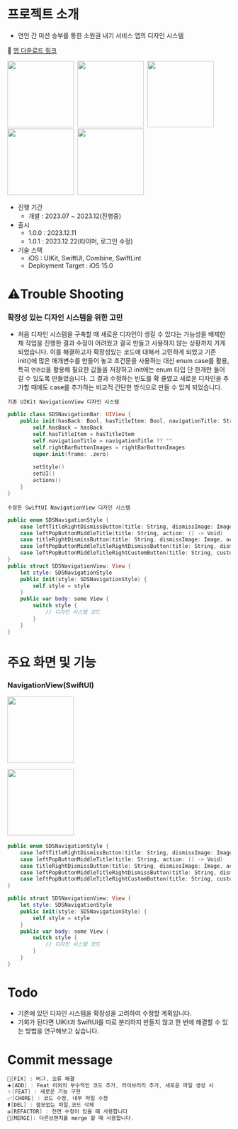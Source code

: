 

# 프로젝트 소개
- 연인 간 미션 승부를 통한 소원권 내기 서비스 앱의 디자인 시스템

🔗 [앱 다운로드 링크](https://apps.apple.com/kr/app/sparkle-%EC%8A%A4%ED%8C%8C%ED%81%B4-%EC%97%B0%EC%95%A0%EC%97%90-%EC%83%88%EB%A1%9C%EC%9A%B4-%EC%A7%9C%EB%A6%BF%ED%95%A8%EC%9D%B4-%ED%95%84%EC%9A%94%ED%95%A0%EB%95%8C/id6451497605)



<img src="https://github.com/ryuchanghwi/swiftAlgorithim/assets/78063938/72d6e048-adea-4e08-9f1b-96735acdcfd4" width=150></img>&nbsp;&nbsp;<img src="https://github.com/ryuchanghwi/swiftAlgorithim/assets/78063938/0f823165-d0ac-4764-9d2a-7c5d94397974" width=150></img>&nbsp;&nbsp;<img src="https://github.com/ryuchanghwi/swiftAlgorithim/assets/78063938/01f09ef6-94b3-499d-a201-c35003988225" width=150></img>&nbsp;&nbsp;<img src="https://github.com/ryuchanghwi/swiftAlgorithim/assets/78063938/c167a1b6-3b9f-46a5-a8eb-be59614469ac" width=150></img>&nbsp;&nbsp;<img src="https://github.com/ryuchanghwi/swiftAlgorithim/assets/78063938/74bebcea-5770-43bc-adca-52b69c8e583b" width=150></img>

- 진행 기간
    - 개발 : 2023.07 ~ 2023.12(진행중)
- 출시
    - 1.0.0 : 2023.12.11
    - 1.0.1 : 2023.12.22(타이머, 로그인 수정)
- 기술 스택
    - iOS : UIKit, SwiftUI, Combine, SwiftLint 
    - Deployment Target : iOS 15.0

# ⚠️Trouble Shooting
### 확장성 있는 디자인 시스템을 위한 고민
- 처음 디자인 시스템을 구축할 때 새로운 디자인이 생길 수 있다는 가능성을 배제한 채 작업을 진행한 결과 수정이 어려웠고 결국 만들고 사용하지 않는 상황까지 가게 되었습니다.
이를 해결하고자 확장성있는 코드에 대해서 고민하게 되었고 기존 init()에 많은 매개변수를 만들어 놓고 조건문을 사용하는 대신 enum case를 활용, 특히 `연관값`을 활용해 필요한 값들을 저장하고
init에는 enum 타입 단 한개만 들어갈 수 있도록 만들었습니다. 그 결과 수정하는 빈도를 확 줄였고 새로운 디자인을 추가할 때에도 case를 추가하는 비교적 간단한 방식으로 만들 수 있게 되었습니다.


`기존 UIKit NavigationView 디자인 시스템`
``` swift
public class SDSNavigationBar: UIView {
    public init(hasBack: Bool, hasTitleItem: Bool, navigationTitle: String? = nil, rightBarButtonImages: [UIImage?] = []) {
        self.hasBack = hasBack
        self.hasTitleItem = hasTitleItem
        self.navigationTitle = navigationTitle ?? ""
        self.rightBarButtonImages = rightBarButtonImages
        super.init(frame: .zero)
        
        setStyle()
        setUI()
        actions()
    }
}
```

`수정한 SwiftUI NavigationView 디자인 시스템`

``` swift
public enum SDSNavigationStyle {
    case leftTitleRightDismissButton(title: String, dismissImage: Image, action: () -> Void)
    case leftPopButtonMiddleTitle(title: String, action: () -> Void)
    case titleRightDismissButton(title: String, dismissImage: Image, action: () -> Void)
    case leftPopButtonMiddleTitleRightDismissButton(title: String, dismissImage: Image, popAction: () -> Void, dismissAction: () -> Void)
    case leftPopButtonMiddleTitleRightCustomButton(title: String, customButtonTitle: String, popAction: () -> Void, dismissAction: () -> Void)
}
public struct SDSNavigationView: View {
    let style: SDSNavigationStyle
    public init(style: SDSNavigationStyle) {
        self.style = style
    }
    public var body: some View {
        switch style {
            // 디자인 시스템 코드
        }
    }
}

```

# 주요 화면 및 기능
### NavigationView(SwiftUI)
<img src="https://github.com/U-is-Ni-in-Korea/iOS-United/assets/78063938/5a8fb04d-c05a-4d9d-bf6d-7b6fb0c98363" width=150></img>


<img src="https://github.com/U-is-Ni-in-Korea/iOS-United/assets/78063938/81ee1f5a-06fd-4f49-8f75-a0b13b3d7b80" width=150></img>&nbsp;&nbsp;
``` swift
public enum SDSNavigationStyle {
    case leftTitleRightDismissButton(title: String, dismissImage: Image, action: () -> Void)
    case leftPopButtonMiddleTitle(title: String, action: () -> Void)
    case titleRightDismissButton(title: String, dismissImage: Image, action: () -> Void)
    case leftPopButtonMiddleTitleRightDismissButton(title: String, dismissImage: Image, popAction: () -> Void, dismissAction: () -> Void)
    case leftPopButtonMiddleTitleRightCustomButton(title: String, customButtonTitle: String, popAction: () -> Void, dismissAction: () -> Void)
}
```
``` swift
public struct SDSNavigationView: View {
    let style: SDSNavigationStyle
    public init(style: SDSNavigationStyle) {
        self.style = style
    }
    public var body: some View {
        switch style {
            // 디자인 시스템 코드
        }
    }
}

```
# Todo
- 기존에 있던 디자인 시스템을 확장성을 고려하여 수정할 계획입니다.
- 기회가 된다면 UIKit과 SwiftUI를 따로 분리하지 만들지 않고 한 번에 해결할 수 있는 방법을 연구해보고 싶습니다. 
# Commit message

```swift
🔨[FIX] : 버그, 오류 해결
➕[ADD] : Feat 이외의 부수적인 코드 추가, 라이브러리 추가, 새로운 파일 생성 시
✨[FEAT] : 새로운 기능 구현
✅[CHORE] : 코드 수정, 내부 파일 수정
⚰️[DEL] : 쓸모없는 파일,코드 삭제
♻️[REFACTOR] : 전면 수정이 있을 때 사용합니다
🔀[MERGE]: 다른브렌치를 merge 할 때 사용합니다.
```
